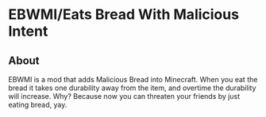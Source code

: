 # EBWMI/Eats Bread With Malicious Intent

## About

EBWMI is a mod that adds Malicious Bread into Minecraft. When you eat the bread it takes one durability away from the item, and overtime the durability will increase. Why? Because now you can threaten your friends by just eating bread, yay.
